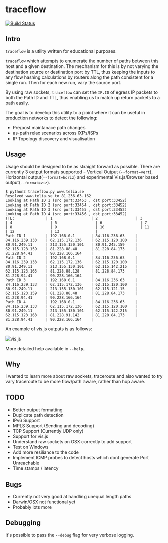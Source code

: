 # traceflow

[![Build Status](https://travis-ci.org/rucarrol/traceflow.png)](https://travis-ci.org/rucarrol/traceflow)


## Intro

`traceflow` is a utility written for educational purposes. 

`traceflow` which attempts to enumerate the number of paths between this host and a given destination. The mechanism for this is by not varying the destination source or destination port by TTL, thus keeping the inputs to any flow hashing calculations by routers along the path consistent for a single run. Then for each new run, vary the source port. 

By using raw sockets, `traceflow` can set the `IP.ID` of egress IP packets to both the Path ID and TTL, thus enabling us to match up return packets to a path easily. 

The goal is to develop this utility to a point where it can be useful in production networks to detect the following:

- Pre/post maintanace path changes
- as-path relax scenarios across IXPs/ISPs
- IP Topology discovery and visualisation


## Usage

Usage should be designed to be as straight forward as possible. There are currently 3 output formats supported - Vertical Output (`--format=vert`), Horizontal output(`--format=horiz`) and experimental Vis.js/Browser based output(`--format=viz`). 

```
$ python3 traceflow.py www.telia.se
Resolved www.telia.se to 81.236.63.162
Looking at Path ID 1 (src port:33453 , dst port:33452)
Looking at Path ID 2 (src port:33454 , dst port:33452)
Looking at Path ID 3 (src port:33455 , dst port:33452)
Looking at Path ID 4 (src port:33456 , dst port:33452)
TTL:              | 1                 | 2                 | 3                 | 4                 | 5                 | 6                 | 7                 | 8                 | 9                 | 10                | 11                | 12                | 13                | 
Path ID 1         | 192.168.0.1       | 84.116.236.63     | 84.116.239.133    | 62.115.172.136    | 62.115.120.100    | 80.91.249.11      | 213.155.130.101   | 80.91.245.159     | 62.115.123.159    | 81.228.88.48      | 81.228.84.173     | 81.228.94.41      | 90.228.166.164    | 
Path ID 2         | 192.168.0.1       | 84.116.236.63     | 84.116.239.133    | 62.115.172.136    | 62.115.120.100    | 80.91.249.11      | 213.155.130.101   | 62.115.142.215    | 62.115.123.163    | 81.228.88.128     | 81.228.84.173     | 81.228.94.41      | 90.228.166.164    | 
Path ID 3         | 192.168.0.1       | 84.116.236.63     | 84.116.239.133    | 62.115.172.136    | 62.115.120.100    | 80.91.249.11      | 213.155.130.101   | 62.115.121.15     | 62.115.123.159    | 81.228.88.48      | 81.228.84.173     | 81.228.94.41      | 90.228.166.164    | 
Path ID 4         | 192.168.0.1       | 84.116.236.63     | 84.116.239.133    | 62.115.172.136    | 62.115.120.100    | 80.91.249.11      | 213.155.130.101   | 62.115.142.215    | 62.115.123.163    | 81.228.91.142     | 81.228.84.173     | 81.228.94.41      | 90.228.166.164    | 
```

An example of vis.js outputs is as follows:

![vis.js](https://github.com/rucarrol/traceflow/raw/master/docs/traceflow_vis.png)

More detailed help available in  `--help`.


## Why 

I wanted to learn more about raw sockets, traceroute and also wanted to try vary traceroute to be more flow/path aware, rather than hop aware. 

## TODO

- Better output formatting
- Duplicate path detection
- IPv6 Support
- MPLS Support (Sending and decoding)
- TCP Support (Currently UDP only)
- Support for vis.js
- Understand raw sockets on OSX correctly to add support 
- Test on Windows
- Add more resiliance to the code
- Implement ICMP probes to detect hosts which dont generate Port Unreachable
- Time stamps / latency


## Bugs


- Currently not very good at handling unequal length paths
- Darwin/OSX not functional yet
- Probably lots more

## Debugging 

It's possible to pass the `--debug` flag for very verbose logging. 
